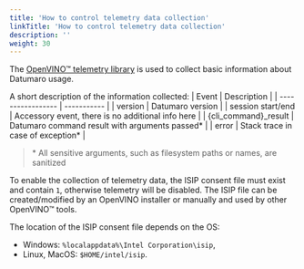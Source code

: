 ```yaml
---
title: 'How to control telemetry data collection'
linkTitle: 'How to control telemetry data collection'
description: ''
weight: 30
---
```


The [OpenVINO™ telemetry library](https://github.com/openvinotoolkit/telemetry/)
is used to collect basic information about Datumaro usage.

A short description of the information collected:
| Event             | Description |
| ----------------- | ----------- |
| version           | Datumaro version |
| session start/end | Accessory event, there is no additional info here |
| {cli_command}_result | Datumaro command result with arguments passed* |
| error | Stack trace in case of exception* |

> \* All sensitive arguments, such as filesystem paths or names, are sanitized

To enable the collection of telemetry data, the ISIP consent file
must exist and contain `1`, otherwise telemetry will be disabled.
The ISIP file can be created/modified by an OpenVINO installer
or manually and used by other OpenVINO™ tools.

The location of the ISIP consent file depends on the OS:
- Windows: `%localappdata%\Intel Corporation\isip`,
- Linux, MacOS: `$HOME/intel/isip`.
